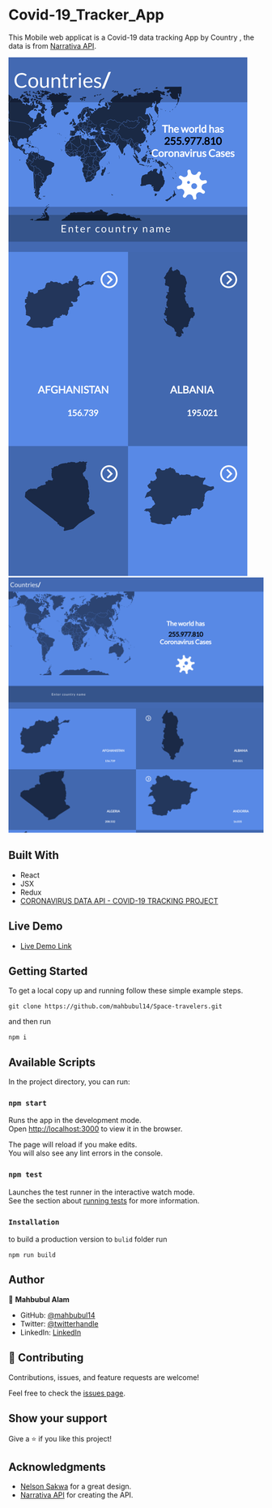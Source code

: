 # Covid-19_Tracker_App
This Mobile web applicat is a Covid-19 data tracking App by Country , the data is from [Narrativa API](https://covid19tracking.narrativa.com/index_en.html).

![screenshot](./React-App-1.png)
![screenshot](./Reacr-app.png)

## Built With

- React
- JSX
- Redux
- [CORONAVIRUS DATA API - COVID-19 TRACKING PROJECT](https://covid19tracking.narrativa.com/index_en.html)

## Live Demo

- [Live Demo Link](https://competent-bartik-b0682f.netlify.app/#/)

## Getting Started

To get a local copy up and running follow these simple example steps.

```
git clone https://github.com/mahbubul14/Space-travelers.git
```

and then run

```
npm i
```

## Available Scripts

In the project directory, you can run:

### `npm start`

Runs the app in the development mode.\
Open [http://localhost:3000](http://localhost:3000) to view it in the browser.

The page will reload if you make edits.\
You will also see any lint errors in the console.

### `npm test`

Launches the test runner in the interactive watch mode.\
See the section about [running tests](https://facebook.github.io/create-react-app/docs/running-tests) for more information.

### `Installation`

to build a production version to `bulid` folder run

```
npm run build
```

## Author

👨 **Mahbubul Alam**

- GitHub: [@mahbubul14](https://github.com/mahbubul14)
- Twitter: [@twitterhandle](https://twitter.com/mahbubul_14)
- LinkedIn: [LinkedIn](https://www.linkedin.com/in/mahbubul-alam-20595/)

## 🤝 Contributing

Contributions, issues, and feature requests are welcome!

Feel free to check the [issues page](https://github.com/mahbubul14/covid-19_tracking_app/issues).

## Show your support

Give a ⭐️ if you like this project!

## Acknowledgments
- [Nelson Sakwa](https://www.behance.net/sakwadesignstudio) for a great design.
- [Narrativa API](https://covid19tracking.narrativa.com/index_en.html) for creating the API.
